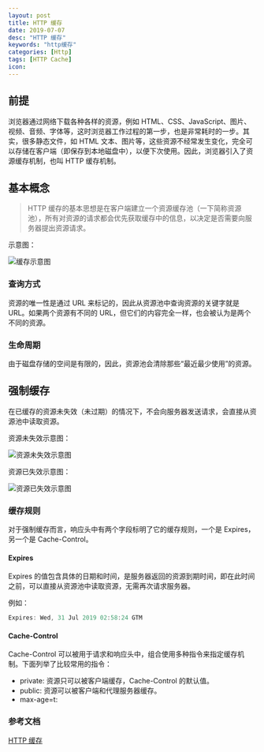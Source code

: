 ```yaml
---
layout: post
title: HTTP 缓存
date: 2019-07-07
desc: "HTTP 缓存"
keywords: "http缓存"
categories: [Http]
tags: [HTTP Cache]
icon:
---
```


## 前提

浏览器通过网络下载各种各样的资源，例如 HTML、CSS、JavaScript、图片、视频、音频、字体等，这时浏览器工作过程的第一步，也是非常耗时的一步。其实，很多静态文件，如 HTML 文本、图片等，这些资源不经常发生变化，完全可以存储在客户端（即保存到本地磁盘中），以便下次使用。因此，浏览器引入了资源缓存机制，也叫 HTTP 缓存机制。

## 基本概念

>HTTP 缓存的基本思想是在客户端建立一个资源缓存池（一下简称资源池），所有对资源的请求都会优先获取缓存中的信息，以决定是否需要向服务器提出资源请求。

示意图：

![缓存示意图]()

### 查询方式

资源的唯一性是通过 URL 来标记的，因此从资源池中查询资源的关键字就是 URL。如果两个资源有不同的 URL，但它们的内容完全一样，也会被认为是两个不同的资源。

### 生命周期

由于磁盘存储的空间是有限的，因此，资源池会清除那些“最近最少使用”的资源。

## 强制缓存

在已缓存的资源未失效（未过期）的情况下，不会向服务器发送请求，会直接从资源池中读取资源。

资源未失效示意图：

![资源未失效示意图]()

资源已失效示意图：

![资源已失效示意图]()

### 缓存规则

对于强制缓存而言，响应头中有两个字段标明了它的缓存规则，一个是 Expires，另一个是 Cache-Control。

#### Expires

Expires 的值包含具体的日期和时间，是服务器返回的资源到期时间，即在此时间之前，可以直接从资源池中读取资源，无需再次请求服务器。

例如：

```javascript
Expires: Wed, 31 Jul 2019 02:58:24 GTM
```

#### Cache-Control

Cache-Control 可以被用于请求和响应头中，组合使用多种指令来指定缓存机制。下面列举了比较常用的指令：

- private: 资源只可以被客户端缓存，Cache-Control 的默认值。
- public: 资源可以被客户端和代理服务器缓存。
- max-age=t: 

### 参考文档

[HTTP 缓存](http://www.imooc.com/article/288760)
